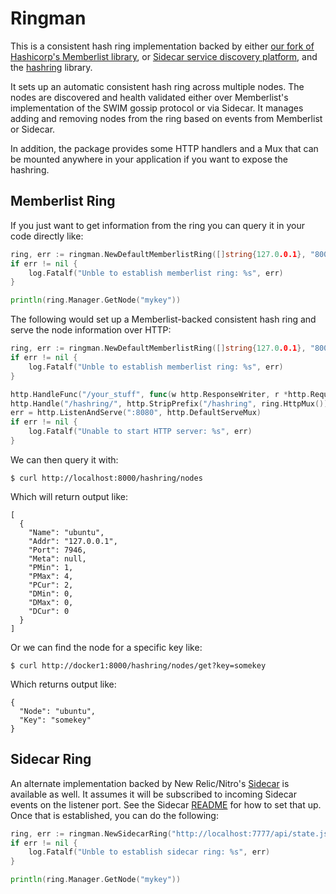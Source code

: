 Ringman
=======

This is a consistent hash ring implementation backed by either [our fork of
Hashicorp's Memberlist library](https://github.com/Nitro/memberlist), or
[Sidecar service discovery platform](https://github.com/Nitro/sidecar), and the
[hashring](https://github.com/serialx/hashring) library.

It sets up an automatic consistent hash ring across multiple nodes. The nodes
are discovered and health validated either over Memberlist's implementation of
the SWIM gossip protocol or via Sidecar. It manages adding and removing nodes
from the ring based on events from Memberlist or Sidecar.

In addition, the package provides some HTTP handlers and a Mux that can be
mounted anywhere in your application if you want to expose the hashring.

Memberlist Ring
---------------

If you just want to get information from the ring you can query it in your code
directly like:

```go
ring, err := ringman.NewDefaultMemberlistRing([]string{127.0.0.1}, "8000")
if err != nil {
    log.Fatalf("Unble to establish memberlist ring: %s", err)
}

println(ring.Manager.GetNode("mykey"))
```

The following would set up a Memberlist-backed consistent hash ring and serve
the node information over HTTP:

```go
ring, err := ringman.NewDefaultMemberlistRing([]string{127.0.0.1}, "8000")
if err != nil {
    log.Fatalf("Unble to establish memberlist ring: %s", err)
}

http.HandleFunc("/your_stuff", func(w http.ResponseWriter, r *http.Request) { w.Write([]byte("OK")) })
http.Handle("/hashring/", http.StripPrefix("/hashring", ring.HttpMux()))
err = http.ListenAndServe(":8080", http.DefaultServeMux)
if err != nil {
	log.Fatalf("Unable to start HTTP server: %s", err)
}
```

We can then query it with:

```
$ curl http://localhost:8000/hashring/nodes
```

Which will return output like:

```
[
  {
    "Name": "ubuntu",
    "Addr": "127.0.0.1",
    "Port": 7946,
    "Meta": null,
    "PMin": 1,
    "PMax": 4,
    "PCur": 2,
    "DMin": 0,
    "DMax": 0,
    "DCur": 0
  }
]
```

Or we can find the node for a specific key like:

```
$ curl http://docker1:8000/hashring/nodes/get?key=somekey
```

Which returns output like:

```
{
  "Node": "ubuntu",
  "Key": "somekey"
}
```

Sidecar Ring
------------

An alternate implementation backed by New Relic/Nitro's [Sidecar](https://github.com/Nitro/sidecar)
is available as well. It assumes it will be subscribed to incoming Sidecar events on
the listener port. See the Sidecar [README](https://github.com/Nitro/sidecar) for how
to set that up. Once that is established, you can do the following:

```go
ring, err := ringman.NewSidecarRing("http://localhost:7777/api/state.json")
if err != nil {
    log.Fatalf("Unble to establish sidecar ring: %s", err)
}

println(ring.Manager.GetNode("mykey"))
```

